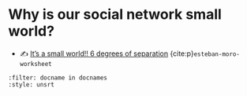 # Why is our social network small world?


- ✍️ [It’s a small world!! 6 degrees of separation](http://estebanmoro.org/pdf/netsci_for_kids/6_degrees_of_separation.pdf) {cite:p}`esteban-moro-worksheet`


```{bibliography}
:filter: docname in docnames
:style: unsrt
```

